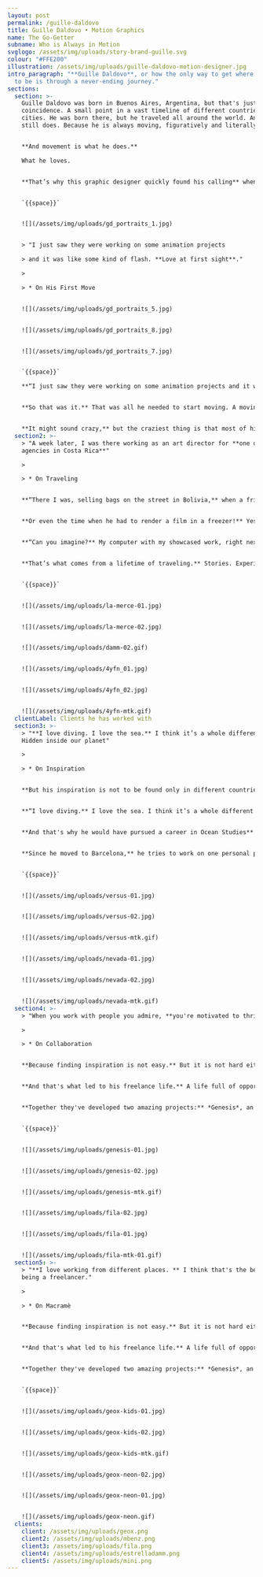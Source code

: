 ```yaml
---
layout: post
permalink: /guille-daldovo
title: Guille Daldovo • Motion Graphics
name: The Go-Getter
subname: Who is Always in Motion
svglogo: /assets/img/uploads/story-brand-guille.svg
colour: "#FFE200"
illustration: /assets/img/uploads/guille-daldovo-motion-designer.jpg
intro_paragraph: "**Guille Daldovo**, or how the only way to get where you want
  to be is through a never-ending journey."
sections:
  section: >-
    Guille Daldovo was born in Buenos Aires, Argentina, but that's just a
    coincidence. A small point in a vast timeline of different countries and
    cities. He was born there, but he traveled all around the world. And he
    still does. Because he is always moving, figuratively and literally. 


    **And movement is what he does.**

    What he loves.


    **That’s why this graphic designer quickly found his calling** when he first started working at an animation studio, while still in college. He realized animation was his thing and focused on making things move. And that’s the perfect metaphor for his entire life. That’s what rules every single one of his choices.


    `{{space}}`


    ![](/assets/img/uploads/gd_portraits_1.jpg)


    > "I just saw they were working on some animation projects

    > and it was like some kind of flash. **Love at first sight**."

    >

    > * On His First Move


    ![](/assets/img/uploads/gd_portraits_5.jpg)


    ![](/assets/img/uploads/gd_portraits_8.jpg)


    ![](/assets/img/uploads/gd_portraits_7.jpg)


    `{{space}}`

    **“I just saw they were working on some animation projects and it was like some kind of flash.** Love at first sight.”


    **So that was it.** That was all he needed to start moving. A moving story that took him almost everywhere. Like in 2006 when he left his job and college and set sail on a quest that took him from Argentina to Costa Rica, stopping in every single country in between.


    **It might sound crazy,** but the craziest thing is that most of his life and groundbreaking opportunities came from traveling.
  section2: >-
    > "A week later, I was there working as an art director for **one of the top
    agencies in Costa Rica**"

    >

    > * On Traveling


    **“There I was, selling bags on the street in Bolivia,** when a friend called me and said: Come to Costa Rica; I have a job for you. My answer: give me a week to figure it out. A week later, I was there working as an art director for one of the top agencies in Costa Rica”. 


    **Or even the time when he had to render a film in a freezer!** Yes, exactly what it sounds like. He was showcasing an animated movie at a well-known festival, and it was so heavy that his computer kept overheating repeatedly. So he put it in the freezer to keep it cool and get the film rendered. 


    **“Can you imagine?** My computer with my showcased work, right next to the beer that was going to be served during the opening”.


    **That’s what comes from a lifetime of traveling.** Stories. Experiences. And that’s what Guille is full of. That’s why he has this ability to tell stories, to engage with the viewers. Because this go-getter works hard for his dreams, but he travels even harder. And one might say traveling is what inspires him, what creates all these different and incredible scenarios that get straight from his head to the screen.


    `{{space}}`


    ![](/assets/img/uploads/la-merce-01.jpg)


    ![](/assets/img/uploads/la-merce-02.jpg)


    ![](/assets/img/uploads/damm-02.gif)


    ![](/assets/img/uploads/4yfn_01.jpg)


    ![](/assets/img/uploads/4yfn_02.jpg)


    ![](/assets/img/uploads/4yfn-mtk.gif)
  clientLabel: Clients he has worked with
  section3: >-
    > "**I love diving. I love the sea.** I think it’s a whole different planet.
    Hidden inside our planet"

    >

    > * On Inspiration


    **But his inspiration is not to be found only in different countries' soils.** He goes deeper than that. Literally. He finds most of his inspiration below mother earth. That’s why he loves diving. The undersea world has a unique beauty and charm for him. 


    **“I love diving.** I love the sea. I think it’s a whole different planet. Hidden inside our planet.”


    **And that's why he would have pursued a career in Ocean Studies** if he hadn't been a Graphic Designer and Animator. He loves the water. And water is part of his life. He finds himself comfortable there, like every single morning when he wakes up at 6 am to swim 2000 meters. That changes his mornings. That set the perfect mood to start his day. That inspires him on a regular basis. And that helps him work on personal projects when he has the time. 


    **Since he moved to Barcelona,** he tries to work on one personal project a year. And he does so. Personal projects that aren't just in his portfolio. Those are the base of all his art-based work. Of all his festival entries. Like his project “*Nevada*”, a short animated film based on the classic (and world-famous) Argentinian graphic novel “*El Eternauta*” by Héctor Germán Oesterheld and Francisco Solano López.


    `{{space}}`


    ![](/assets/img/uploads/versus-01.jpg)


    ![](/assets/img/uploads/versus-02.jpg)


    ![](/assets/img/uploads/versus-mtk.gif)


    ![](/assets/img/uploads/nevada-01.jpg)


    ![](/assets/img/uploads/nevada-02.jpg)


    ![](/assets/img/uploads/nevada-mtk.gif)
  section4: >-
    > "When you work with people you admire, **you're motivated to thrive**"

    >

    > * On Collaboration


    **Because finding inspiration is not easy.** But it is not hard either for a person who is used to looking for new pathways all the time.


    **And that's what led to his freelance life.** A life full of opportunities, and risks, of course. But a life full of freedom. Freedom to do, to try, to move around. And that's what Guille's career is all about. Freedom. Movement. Taking risks. And that's why a freelance life suits him so well. A freelance life that lets him collaborate with friends on different projects. Inspiring them and also being inspired by them. Like both times he worked with Francisco Miranda.


    **Together they've developed two amazing projects:** *Genesis*, an animated short film that won the 4th Pictoplasma Residency Award in 2013, and *Fila* by Jay Funk, a powerful TVC combining animation, motion graphics, and illustration with actual film footage.


    `{{space}}`


    ![](/assets/img/uploads/genesis-01.jpg)


    ![](/assets/img/uploads/genesis-02.jpg)


    ![](/assets/img/uploads/genesis-mtk.gif)


    ![](/assets/img/uploads/fila-02.jpg)


    ![](/assets/img/uploads/fila-01.jpg)


    ![](/assets/img/uploads/fila-mtk-01.gif)
  section5: >-
    > "**I love working from different places. ** I think that's the beauty of
    being a freelancer."

    >

    > * On Macramè


    **Because finding inspiration is not easy.** But it is not hard either for a person who is used to looking for new pathways all the time.


    **And that's what led to his freelance life.** A life full of opportunities, and risks, of course. But a life full of freedom. Freedom to do, to try, to move around. And that's what Guille's career is all about. Freedom. Movement. Taking risks. And that's why a freelance life suits him so well. A freelance life that lets him collaborate with friends on different projects. Inspiring them and also being inspired by them. Like both times he worked with Francisco Miranda.


    **Together they've developed two amazing projects:** *Genesis*, an animated short film that won the 4th Pictoplasma Residency Award in 2013, and *Fila* by Jay Funk, a powerful TVC combining animation, motion graphics, and illustration with actual film footage.


    `{{space}}`


    ![](/assets/img/uploads/geox-kids-01.jpg)


    ![](/assets/img/uploads/geox-kids-02.jpg)


    ![](/assets/img/uploads/geox-kids-mtk.gif)


    ![](/assets/img/uploads/geox-neon-02.jpg)


    ![](/assets/img/uploads/geox-neon-01.jpg)


    ![](/assets/img/uploads/geox-neon.gif)
  clients:
    client: /assets/img/uploads/geox.png
    client2: /assets/img/uploads/mbenz.png
    client3: /assets/img/uploads/fila.png
    client4: /assets/img/uploads/estrelladamm.png
    client5: /assets/img/uploads/mini.png
---
```

